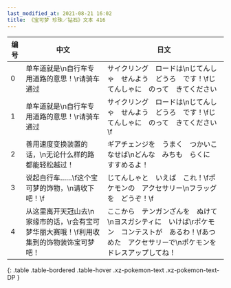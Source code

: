 ```yaml
---
last_modified_at: 2021-08-21 16:02
title: 《宝可梦 珍珠／钻石》文本 416
---
```

| 编号 | 中文 | 日文 |
| ---- | ---- | ---- |
| 0 | 单车道就是\n自行车专用道路的意思！\r请骑车通过 | サイクリング　ロードは\nじてんしゃ　せんよう　どうろ　です！\fじてんしゃに　のって　きてください |
| 1 | 单车道就是\n自行车专用道路的意思！\r请骑车通过 | サイクリング　ロードは\nじてんしゃ　せんよう　どうろ　です！\fじてんしゃに　のって　きてください\f |
| 2 | 善用速度变换装置的话，\n无论什么样的路都能轻松越过！ | ギアチェンジを　うまく　つかいこなせば\nどんな　みちも　らくに　すすめるよ！ |
| 3 | 说起自行车……\f这个宝可梦的饰物，\n请收下吧！\f | じてんしゃと　いえば　これ！\fポケモンの　アクセサリー\nフラッグを　どうぞ！\f |
| 4 | 从这里离开天冠山去\n家缘市的话，\r会有宝可梦华丽大赛哦！\f利用收集到的饰物装饰宝可梦吧！ | ここから　テンガンざんを　ぬけて\nヨスガシティに　いけば\rポケモン　コンテストが　あるわ！\fあつめた　アクセサリーで\nポケモンを　ドレスアップしてね！ |
{: .table .table-bordered .table-hover .xz-pokemon-text .xz-pokemon-text-DP }